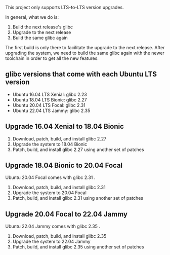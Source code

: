This project only supports LTS-to-LTS version upgrades.

In general, what we do is:

1. Build the next release's glibc
1. Upgrade to the next release
1. Build the same glibc again

The first build is only there to facilitate the upgrade to the next release. After upgrading the system,
we need to build the same glibc again with the newer toolchain in order to get all the new features.


## glibc versions that come with each Ubuntu LTS version

- Ubuntu 16.04 LTS Xenial: glibc 2.23
- Ubuntu 18.04 LTS Bionic: glibc 2.27
- Ubuntu 20.04 LTS Focal: glibc 2.31
- Ubuntu 22.04 LTS Jammy: glibc 2.35


## Upgrade 16.04 Xenial to 18.04 Bionic

1. Download, patch, build, and install glibc 2.27
1. Upgrade the system to 18.04 Bionic
1. Patch, build, and install glibc 2.27 using another set of patches


## Upgrade 18.04 Bionic to 20.04 Focal

Ubuntu 20.04 Focal comes with glibc 2.31 .

1. Download, patch, build, and install glibc 2.31
1. Upgrade the system to 20.04 Focal
1. Patch, build, and install glibc 2.31 using another set of patches


## Upgrade 20.04 Focal to 22.04 Jammy

Ubuntu 22.04 Jammy comes with glibc 2.35 .

1. Download, patch, build, and install glibc 2.35
1. Upgrade the system to 22.04 Jammy
1. Patch, build, and install glibc 2.35 using another set of patches

